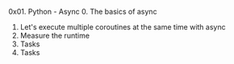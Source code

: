 0x01. Python - Async
0. The basics of async
1. Let's execute multiple coroutines at the same time with async
2. Measure the runtime
3. Tasks
4. Tasks
